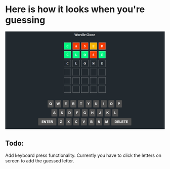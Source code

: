 # Here is how it looks when you're guessing

![how it looks when you're guessing](./public/how%20it%20looks.png)

## Todo:

Add keyboard press functionality. Currently you have to click the letters on screen to add the guessed letter.
